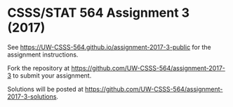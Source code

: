# CSSS/STAT 564 Assignment 3 (2017)

See https://UW-CSSS-564.github.io/assignment-2017-3-public for the assignment instructions.

Fork the repository at https://github.com/UW-CSSS-564/assignment-2017-3 to submit your assignment.

Solutions will be posted at https://github.com/UW-CSSS-564/assignment-2017-3-solutions.

